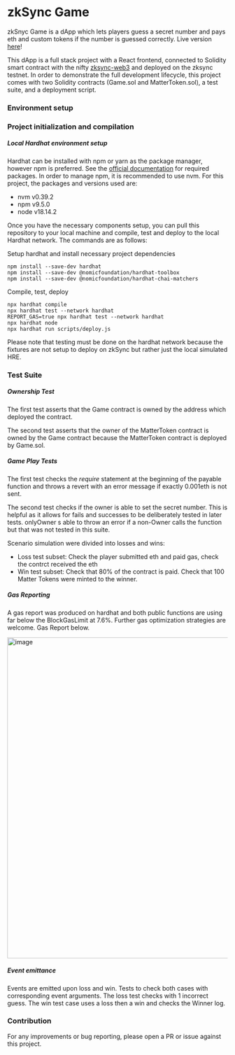 # zkSync Game

zkSnyc Game is a dApp which lets players guess a secret number and pays eth and custom tokens if the number is guessed correctly. Live version [here]()!

This dApp is a full stack project with a React frontend, connected to Solidity smart contract with the nifty [zksync-web3](https://www.npmjs.com/package/zksync-web3) and deployed on the zksync testnet. In order to demonstrate the full development lifecycle, this project comes with two Solidity contracts (Game.sol and MatterToken.sol), a test suite, and a deployment script.

### Environment setup

### Project initialization and compilation

##### Local Hardhat environment setup

Hardhat can be installed with npm or yarn as the package manager, however npm is preferred. See the [official documentation](https://hardhat.org/hardhat-runner/docs/getting-started#installation) for required packages. In order to manage npm, it is recommended to use nvm. For this project, the packages and versions used are:

* nvm v0.39.2
* npm v9.5.0
* node v18.14.2

Once you have the necessary components setup, you can pull this repository to your local machine and compile, test and deploy to the local Hardhat network. The commands are as follows:

Setup hardhat and install necessary project dependencies
``` 
npm install --save-dev hardhat
npm install --save-dev @nomicfoundation/hardhat-toolbox
npm install --save-dev @nomicfoundation/hardhat-chai-matchers
```
Compile, test, deploy
``` 
npx hardhat compile
npx hardhat test --network hardhat
REPORT_GAS=true npx hardhat test --network hardhat
npx hardhat node
npx hardhat run scripts/deploy.js
```
Please note that testing must be done on the hardhat network because the fixtures are not setup to deploy on zkSync but rather just the local simulated HRE.

### Test Suite

##### Ownership Test
The first test asserts that the Game contract is owned by the address which deployed the contract.

The second test asserts that the owner of the MatterToken contract is owned by the Game contract because the MatterToken contract is deployed by Game.sol.

##### Game Play Tests
The first test checks the *require* statement at the beginning of the payable function and throws a revert with an error message if exactly 0.001eth is not sent.

The second test checks if the owner is able to set the secret number. This is helpful as it allows for fails and successes to be deliberately tested in later tests. onlyOwner s able to throw an error if a non-Owner calls the function but that was not tested in this suite.

Scenario simulation were divided into losses and wins:

* Loss test subset: Check the player submitted eth and paid gas, check the contrct received the eth
* Win test subset: Check that 80% of the contract is paid. Check that 100 Matter Tokens were minted to the winner.

##### Gas Reporting

A gas report was produced on hardhat and both public functions are using far below the BlockGasLimit at 7.6%. Further gas optimization strategies are welcome. Gas Report below.

<img width="734" alt="image" src="https://user-images.githubusercontent.com/78215404/228953176-4b6f008f-5e9c-402c-b0a0-0827085af265.png">


##### Event emittance
Events are emitted upon loss and win. Tests to check both cases with corresponding event arguments. The loss test checks with 1 incorrect guess. The win test case uses a loss then a win and checks the Winner log.

### Contribution
For any improvements or bug reporting, please open a PR or issue against this project.
